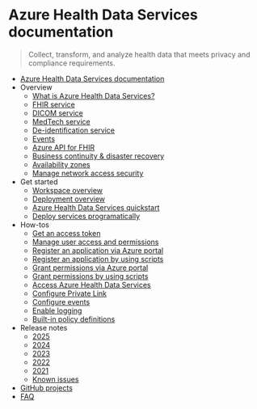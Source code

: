 # Azure Health Data Services documentation
> Collect, transform, and analyze health data that meets privacy and compliance requirements.
  - [Azure Health Data Services documentation](https://learn.microsoft.com/en-us/azure/healthcare-apis/)
  - Overview
    - [What is Azure Health Data Services?](https://learn.microsoft.com/en-us/azure/healthcare-apis/healthcare-apis-overview)
    - [FHIR service](https://learn.microsoft.com/en-us/azure/healthcare-apis/fhir/overview)
    - [DICOM service](https://learn.microsoft.com/en-us/azure/healthcare-apis/dicom/dicom-services-overview)
    - [MedTech service](https://learn.microsoft.com/en-us/azure/healthcare-apis/iot/overview)
    - [De-identification service](https://learn.microsoft.com/en-us/azure/healthcare-apis/deidentification/overview)
    - [Events](https://learn.microsoft.com/en-us/azure/healthcare-apis/events/events-overview)
    - [Azure API for FHIR](https://learn.microsoft.com/en-us/azure/healthcare-apis/azure-api-for-fhir/overview)
    - [Business continuity & disaster recovery](https://learn.microsoft.com/en-us/azure/healthcare-apis/business-continuity-disaster-recovery)
    - [Availability zones](https://learn.microsoft.com/en-us/azure/healthcare-apis/availability-zones)
    - [Manage network access security](https://learn.microsoft.com/en-us/azure/healthcare-apis/network-access-security)
  - Get started
    - [Workspace overview](https://learn.microsoft.com/en-us/azure/healthcare-apis/workspace-overview)
    - [Deployment overview](https://learn.microsoft.com/en-us/azure/healthcare-apis/health-data-services-get-started)
    - [Azure Health Data Services quickstart](https://learn.microsoft.com/en-us/azure/healthcare-apis/healthcare-apis-quickstart)
    - [Deploy services programatically](https://learn.microsoft.com/en-us/azure/healthcare-apis/deploy-healthcare-apis-using-bicep)
  - How-tos
    - [Get an access token](https://learn.microsoft.com/en-us/azure/healthcare-apis/get-access-token)
    - [Manage user access and permissions](https://learn.microsoft.com/en-us/azure/healthcare-apis/authentication-authorization)
    - [Register an application via Azure portal](https://learn.microsoft.com/en-us/azure/healthcare-apis/register-application)
    - [Register an application by using scripts](https://learn.microsoft.com/en-us/azure/healthcare-apis/register-application-cli-rest)
    - [Grant permissions via Azure portal](https://learn.microsoft.com/en-us/azure/healthcare-apis/configure-azure-rbac)
    - [Grant permissions by using scripts](https://learn.microsoft.com/en-us/azure/healthcare-apis/configure-azure-rbac-using-scripts)
    - [Access Azure Health Data Services](https://learn.microsoft.com/en-us/azure/healthcare-apis/access-healthcare-apis)
    - [Configure Private Link](https://learn.microsoft.com/en-us/azure/healthcare-apis/configure-private-link)
    - [Configure events](https://learn.microsoft.com/en-us/azure/healthcare-apis/events/events-deploy-portal)
    - [Enable logging](https://learn.microsoft.com/en-us/azure/healthcare-apis/logging)
    - [Built-in policy definitions](https://learn.microsoft.com/en-us/azure/healthcare-apis/azure-health-data-services-policy-reference)
  - Release notes
    - [2025](https://learn.microsoft.com/en-us/azure/healthcare-apis/release-notes-2025)
    - [2024](https://learn.microsoft.com/en-us/azure/healthcare-apis/release-notes-2024)
    - [2023](https://learn.microsoft.com/en-us/azure/healthcare-apis/release-notes-2023)
    - [2022](https://learn.microsoft.com/en-us/azure/healthcare-apis/release-notes-2022)
    - [2021](https://learn.microsoft.com/en-us/azure/healthcare-apis/release-notes-2021)
    - [Known issues](https://learn.microsoft.com/en-us/azure/healthcare-apis/known-issues)
  - [GitHub projects](https://learn.microsoft.com/en-us/azure/healthcare-apis/github-projects)
  - [FAQ](https://learn.microsoft.com/en-us/azure/healthcare-apis/healthcare-apis-faqs)
